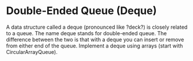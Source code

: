# Double-Ended Queue (Deque)
A data structure called a deque (pronounced like ?deck?) is closely related to a queue. The name deque stands for double-ended queue. The difference between the two is that with a deque you can insert or remove from either end of the queue. Implement a deque using arrays (start with CircularArrayQueue).

